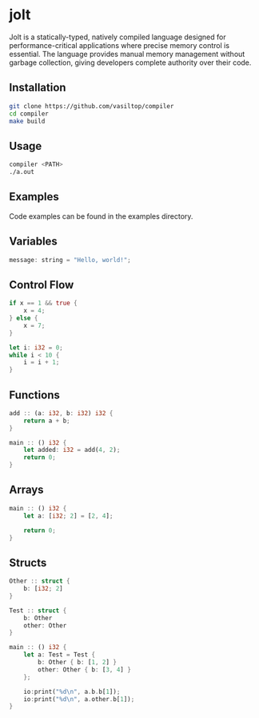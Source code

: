 # jolt

Jolt is a statically-typed, natively compiled language designed for performance-critical applications where precise memory control is essential. The language provides manual memory management without garbage collection, giving developers complete authority over their code.

## Installation

```bash
git clone https://github.com/vasiltop/compiler
cd compiler 
make build
```

## Usage

```bash
compiler <PATH>
./a.out
```

## Examples

Code examples can be found in the examples directory.

## Variables

```rust
message: string = "Hello, world!";
```

## Control Flow

```rust
if x == 1 && true {
    x = 4;
} else {
    x = 7;
}

let i: i32 = 0;
while i < 10 {
    i = i + 1;
}
```

## Functions

```rust
add :: (a: i32, b: i32) i32 {
    return a + b;
}

main :: () i32 {
    let added: i32 = add(4, 2);
    return 0;
}
```

## Arrays

```rust
main :: () i32 {
    let a: [i32; 2] = [2, 4];

    return 0;
}
```

## Structs
```rust
Other :: struct {
	b: [i32; 2]
}

Test :: struct {
	b: Other
	other: Other
}

main :: () i32 {
	let a: Test = Test { 
		b: Other { b: [1, 2] }
		other: Other { b: [3, 4] }
	};

	io:print("%d\n", a.b.b[1]);
	io:print("%d\n", a.other.b[1]);
}
```
